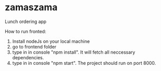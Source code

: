 # zamaszama
Lunch ordering app


How to run fronted:

1. Install nodeJs on your local machine
2. go to frontend folder
3. type in in console "npm install". It will fetch all neccessary dependencies.
4. type in in console "npm start". The project should run on port 8000.